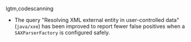 lgtm,codescanning
* The query "Resolving XML external entity in user-controlled data" (`java/xxe`) has been improved to report fewer false positives when a `SAXParserFactory` is configured safely.
